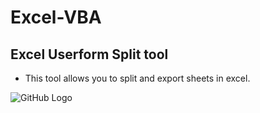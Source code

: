 # Excel-VBA
## Excel Userform Split tool
* This tool allows you to split and export sheets in excel. 

![GitHub Logo](/images/logo.png)
 
